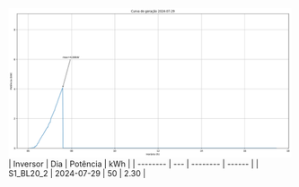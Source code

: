 ![My Image](29_07_2024-S1_BL20_2.png)
| Inversor | Dia | Potência | kWh    |
| -------- | --- | -------- | ------ |
| S1_BL20_2       | 2024-07-29  | 50       | 2.30 |